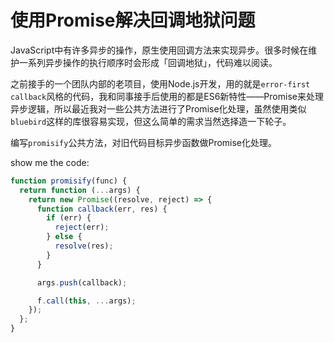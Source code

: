 # 使用Promise解决回调地狱问题


<!--more-->

JavaScript中有许多异步的操作，原生使用回调方法来实现异步。很多时候在维护一系列异步操作的执行顺序时会形成「回调地狱」，代码难以阅读。

之前接手的一个团队内部的老项目，使用Node.js开发，用的就是`error-first callback`风格的代码，我和同事接手后使用的都是ES6新特性——Promise来处理异步逻辑，所以最近我对一些公共方法进行了Promise化处理，虽然使用类似`bluebird`这样的库很容易实现，但这么简单的需求当然选择造一下轮子。

编写`promisify`公共方法，对旧代码目标异步函数做Promise化处理。

show me the code:

```js
function promisify(func) {
  return function (...args) {
    return new Promise((resolve, reject) => {
      function callback(err, res) {
        if (err) {
          reject(err);
        } else {
          resolve(res);
        }
      }

      args.push(callback);

      f.call(this, ...args);
    });
  };
}
```
